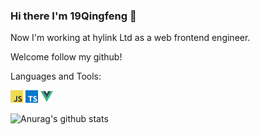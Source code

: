 ### Hi there I'm 19Qingfeng 👋
Now I'm working at hylink Ltd as a web frontend engineer.

Welcome follow my github!

Languages and Tools:

<img src="https://raw.githubusercontent.com/github/explore/80688e429a7d4ef2fca1e82350fe8e3517d3494d/topics/javascript/javascript.png" width = "20" height = "20" alt="JavaScript"  />
<img src="https://raw.githubusercontent.com/github/explore/80688e429a7d4ef2fca1e82350fe8e3517d3494d/topics/typescript/typescript.png" width = "20" height = "20" alt="TypeScript"  />
<img src="https://raw.githubusercontent.com/github/explore/80688e429a7d4ef2fca1e82350fe8e3517d3494d/topics/vue/vue.png" width = "20" height = "20" alt="Vue"  />

![Anurag's github stats](https://github-readme-stats.vercel.app/api?username=19Qingfeng&hide=contribs,prs)

<!--
**19Qingfeng/19Qingfeng** is a ✨ _special_ ✨ repository because its `README.md` (this file) appears on your GitHub profile.

Here are some ideas to get you started:

- 🔭 I’m currently working on ...
- 🌱 I’m currently learning ...
- 👯 I’m looking to collaborate on ...
- 🤔 I’m looking for help with ...
- 💬 Ask me about ...
- 📫 How to reach me: ...
- 😄 Pronouns: ...
- ⚡ Fun fact: ...
-->
